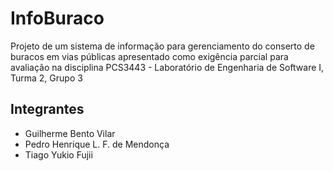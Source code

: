 # InfoBuraco
Projeto de um sistema de informação para gerenciamento do conserto de buracos em vias públicas apresentado como exigência parcial para avaliação na disciplina PCS3443 - Laboratório de Engenharia de Software I, Turma 2, Grupo 3  
## Integrantes
* Guilherme Bento Vilar  
* Pedro Henrique L. F. de Mendonça  
* Tiago Yukio Fujii  
